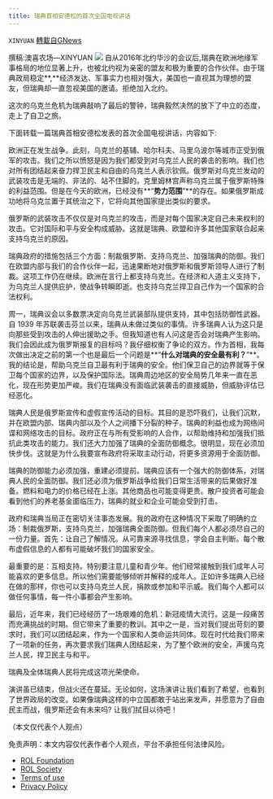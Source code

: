 ```yaml
---
title: 瑞典首相安德松的首次全国电视讲话
---
```

`XINYUAN` [轉載自GNews](https://gnews.org/zh-hans/2107558/)

撰稿:澳喜农场––XINYUAN
![](https://assets.gnews.org/wp-content/uploads/2022/03/IMG_2173-1.jpg)
自从2016年北约华沙的会议后,瑞典在欧洲地缘军事格局的地位显著上升，也被北约视为亲密的盟友和极为重要的合作伙伴。由于瑞典政局稳定**,**经济发达、军事实力也相对强大，美国也一直视其为理想的盟友，但瑞典却一直忽视美国的邀请。拒绝加入北约。

这次的乌克兰危机为瑞典敲响了最后的警钟，瑞典毅然决然的放下了中立的态度，走上了自卫之旅。

下面转载一篇瑞典首相安德松发表的首次全国电视讲话，内容如下:

欧洲正在发生战争。此刻，乌克兰的基辅、哈尔科夫、马里乌波尔等城市正受到俄军的攻击。我们之所以愤怒是因为我们都受到对乌克兰人民的袭击的影响。我们也对所有团结起来奋力捍卫民主和自由的乌克兰人表示钦佩。俄罗斯对乌克兰发动的武装攻击是无端的、非法的、站不住脚的。克里姆林宫声称乌克兰属于俄罗斯特殊的利益范围。但是在今天的欧洲，已经没有**“**势力范围**”**的存在。如果俄罗斯成功地将乌克兰置于其统治之下，它将向其他国家提出类似的要求。

俄罗斯的武装攻击不仅仅是对乌克兰的攻击，而是对每个国家决定自己未来权利的攻击。它对国际和平与安全构成威胁。这就是瑞典、欧盟和许多其他国家联合起来支持乌克兰的原因。

瑞典政府的措施包括三个方面：制裁俄罗斯、支持乌克兰、加强瑞典的防御。我们在欧盟内部与我们的合作伙伴一起，迅速果断地对俄罗斯和俄罗斯领导人进行了制裁。这项工作仍在继续。欧洲在言行上都支持乌克兰。在经济和人道主义支持下，为乌克兰人提供庇护，使战争转瞬即逝。也支持乌克兰捍卫自己作为一个国家的合法权利。

周一，瑞典议会以多数票决定向乌克兰武装部队提供支持，其中包括防御性武器。自 1939 年苏联袭击芬兰以来，瑞典从未做过类似的事情。许多瑞典人认为这只是向那些受到攻击的人伸出援助之手。但我知道也有人问这是否会对瑞典产生影响。我们会因此成为俄罗斯报复的目标吗？我仔细权衡了争论的双方。作为首相，我每次做出决定之前的第一个也是最后一个问题是**“**什么对瑞典的安全最有利？**”**。我的结论是，帮助乌克兰自卫最有利于瑞典的安全。他们保卫自己的边界就等于保卫每个国家的边界，以及保护国际法。瑞典周边地区的安全局势几年来一直在恶化，现在形势更加严峻。我们在瑞典没有面临武装袭击的直接威胁，但威胁评估已经恶化。

瑞典人民是俄罗斯宣传和虚假宣传活动的目标。其目的是恐吓我们，让我们沉默，并在欧盟内部、瑞典内部以及个人之间播下分裂的种子。瑞典的利益也成为网络间谍和网络攻击的目标。政府正在与所有受影响的人合作，以帮助维持和加强我们抵抗此类攻击的能力。我们还大力加强了瑞典的全面防御概念。很明显，现在必须加快步伐。这就是为什么我要宣布政府将采取主动行动，将更多资源用于全面防御。

瑞典的防御能力必须加强，重建必须提前。瑞典应该有一个强大的防御体系，对瑞典人民的全面防御。我们还必须为俄罗斯战争给我们日常生活带来的后果做好准备。燃料和电力的价格已经在上涨。其他商品也可能变得更贵。散户投资者可能会看到他们的养老基金面临压力，瑞典的就业和企业可能会受到打击。

政府和瑞典当局正在密切关注事态发展。我的政府在这种情况下采取了明确的立场：制裁俄罗斯，支持乌克兰，加强瑞典全面防御。但我们每个人都必须尽自己的一份力量。首先：让自己了解情况。从可靠来源寻找信息，学会自主判断。每个散布虚假信息的人都有可能破坏我们的国家安全。

最重要的是：互相支持。特别要注意儿童和青少年。他们经常接触到我们成年人可能喜欢的更多信息。所以他们需要能够倾听并解释的成年人。正如许多瑞典人已经在做的那样，你也可以支持乌克兰人民，捐款或参加和平示威。我们每个人都可以做任何事情，每一件小事都会产生影响。

最后，近年来，我们已经经历了一场艰难的危机：新冠疫情大流行。这是一段痛苦而充满挑战的时期。但它带来了重要的教训。其中之一是，当对我们提出苛刻的要求时，我们可以团结起来，作为一个国家和人类命运共同体。现在时代给我们带来了一项新的任务，再次要求我们瑞典人团结起来，为了整个欧洲的安全，声援乌克兰人民，捍卫民主与和平。

瑞典及全体瑞典人民将完成这项光荣使命。

演讲虽已结束，但战火还在蔓延。无论如何，这场演讲让我们看到了希望，也看到了世界政局的改变。如果像瑞典这样的中立国都敢于站出来发声，并愿意为了自由民主而战，俄罗斯还会有未来吗? 让我们拭目以待吧！

（本文仅代表个人观点）

 

免责声明：本文内容仅代表作者个人观点，平台不承担任何法律风险。

- [ROL Foundation](https://rolfoundation.org/)
- [ROL Society](https://rolsociety.org/)
- [Terms of use](https://gnews.org/terms-of-use-3/)
- [Privacy Policy](https://gnews.org/privacy-policy/)
